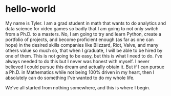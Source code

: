 # hello-world
My name is Tyler. I am a grad student in math that wants to do analytics and data science for video games so badly that I am going to not only switch from a Ph.D. to a masters.
No, I am going to try and learn Python, create a portfolio of projects, and become proficient enough (as far as one can hope) in the desired skills companies like Blizzard, Riot, Valve, and many others value so much so, that when I graduate, I will be able to be hired by one of them.
This is not going to be easy, but this is what I need to do. i've always needed to do this but I never was honest with myself. I never believed I could pursue this dream and actually obtain it.
But if I can pursue a Ph.D. in Mathematics while not being 100% driven in my heart, then I absolutely can do something I've wanted to do my whole life.

We've all started from nothing somewhere, and this is where I begin.
